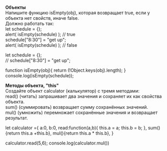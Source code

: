 **Объекты**  
Напишите функцию isEmpty(obj), которая возвращает true, если у объекта нет свойств, иначе false.  
Должно работать так:  
let schedule = {};  
alert( isEmpty(schedule) ); // true  
schedule["8:30"] = "get up";  
alert( isEmpty(schedule) ); // false  


let schedule = {};  
// schedule["8:30"] = "get up";

function isEmpty(obj){
  return (!Object.keys(obj).length);
}
console.log(isEmpty(schedule));

**Методы объекта, "this"**  
Создайте объект calculator (калькулятор) с тремя методами:  
read() (читать) запрашивает два значения и сохраняет их как свойства объекта.  
sum() (суммировать) возвращает сумму сохранённых значений.  
mul() (умножить) перемножает сохранённые значения и возвращает результат.

let calculator ={
a:0,
b:0,
read:function(a,b){
  this.a = a;
  this.b = b;
},
sum(){return this.a +this.b},
mul(){return this.a * this.b},
}

calculator.read(5,6);
console.log(calculator.mul())





